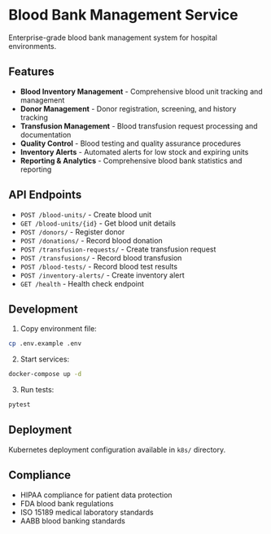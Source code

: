 # Blood Bank Management Service

Enterprise-grade blood bank management system for hospital environments.

## Features
- **Blood Inventory Management** - Comprehensive blood unit tracking and management
- **Donor Management** - Donor registration, screening, and history tracking
- **Transfusion Management** - Blood transfusion request processing and documentation
- **Quality Control** - Blood testing and quality assurance procedures
- **Inventory Alerts** - Automated alerts for low stock and expiring units
- **Reporting & Analytics** - Comprehensive blood bank statistics and reporting

## API Endpoints
- `POST /blood-units/` - Create blood unit
- `GET /blood-units/{id}` - Get blood unit details
- `POST /donors/` - Register donor
- `POST /donations/` - Record blood donation
- `POST /transfusion-requests/` - Create transfusion request
- `POST /transfusions/` - Record blood transfusion
- `POST /blood-tests/` - Record blood test results
- `POST /inventory-alerts/` - Create inventory alert
- `GET /health` - Health check endpoint

## Development

1. Copy environment file:
```bash
cp .env.example .env
```

2. Start services:
```bash
docker-compose up -d
```

3. Run tests:
```bash
pytest
```

## Deployment

Kubernetes deployment configuration available in `k8s/` directory.

## Compliance

- HIPAA compliance for patient data protection
- FDA blood bank regulations
- ISO 15189 medical laboratory standards
- AABB blood banking standards
